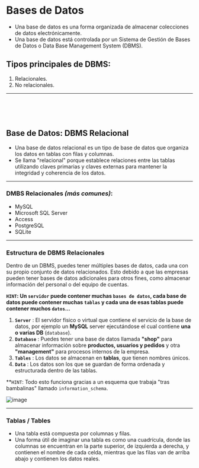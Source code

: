 # Bases de Datos

- Una base de datos es una forma organizada de almacenar colecciones de datos electrónicamente.
- Una base de datos está controlada por un Sistema de Gestión de Bases de Datos o Data Base Management System (DBMS).

## Tipos principales de DBMS: 

1. Relacionales.
2. No relacionales.

---

<br>

<br>

<br>

## Base de Datos: DBMS Relacional

- Una base de datos relacional es un tipo de base de datos que organiza los datos en tablas con filas y columnas.
- Se llama "relacional" porque establece relaciones entre las tablas utilizando claves primarias y claves externas para mantener la integridad y coherencia de los datos.

---

### DMBS Relacionales _(más comunes)_:

- MySQL
- Microsoft SQL Server
- Access
- PostgreSQL
- SQLite

---

### Estructura de DBMS Relacionales

Dentro de un DBMS, puedes tener múltiples bases de datos, cada una con su propio conjunto de datos relacionados. Esto debido a que las empresas pueden tener bases de datos adicionales para otros fines, como almacenar información del personal o del equipo de cuentas.

**`HINT`: Un `servidor` puede contener muchas `bases de datos`, cada base de datos puede contener muchas `tablas` y cada una de esas tablas puede contener muchos `datos`...**

1. **`Server`** : El servidor físico o virtual que contiene el servicio de la base de datos, por ejemplo un **MySQL** server ejecutándose el cual contiene **una o varias DB** (`database`).
2. **`Database`** : Puedes tener una base de datos llamada **"shop"** para almacenar información sobre **productos, usuarios y pedidos** y otra **"management"** para procesos internos de la empresa.
3. **`Tables`** : Los datos se almacenan en **tablas**, que tienen nombres únicos.
4. **`Data`** : Los datos son los que se guardan de forma ordenada y estructurada dentro de las tablas.

**`HINT`: Todo esto funciona gracias a un esquema que trabaja "tras bambalinas" llamado `information_schema`.

![image](https://github.com/Fz3r0/Fz3r0_-_SQLi/assets/94720207/c1165108-d820-4e06-8acf-a582db463a7e)

---

### Tablas / Tables

- Una tabla está compuesta por columnas y filas.
- Una forma útil de imaginar una tabla es como una cuadrícula, donde las columnas se encuentran en la parte superior, de izquierda a derecha, y contienen el nombre de cada celda, mientras que las filas van de arriba abajo y contienen los datos reales.

